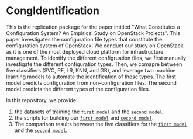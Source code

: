 # CongIdentification


This is the replication package for the paper intitled "What Constitutes a Configuration System? An Empirical Study on OpenStack Projects".
This paper investigates the configuration file types that constitute the configuration system of OpenStack. We conduct our study on OpenStack as it is one of the most deployed cloud platform for infrastructure management. To identify the different configruation files, we first manually investigate the different configuration types. Then, we comapre between five classifiers (SVC, RF, LR, KNN, and GB), and leverage two machine learning models to automate the identification of these types. The first model predicts configuration from non-configuration files. The second model predicts the different types of the configuration files.

In this repository, we provide: 

1) the datasets of training the [``first model``](https://github.com/Narjes-b/CongIdentification/blob/main/Datasets/Model1.csv) and the [``second model``](https://github.com/Narjes-b/CongIdentification/blob/main/Datasets/Model2.csv). 
2) the scripts for building our [``first model``](https://github.com/Narjes-b/CongIdentification/blob/main/Scripts/Model1(configNonconfig).py) and [``second model``](https://github.com/Narjes-b/CongIdentification/blob/main/Scripts/Model2(ConfigTypes).py).   
3) The comparison results between the five classifiers for the [``first model``](https://github.com/Narjes-b/CongIdentification/blob/main/Classifiers-Results/Model1.csv) and the [``second model``](https://github.com/Narjes-b/CongIdentification/blob/main/Classifiers-Results/Model2.csv).


